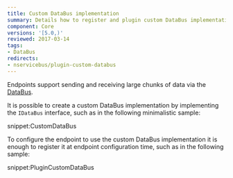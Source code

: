 ```yaml
---
title: Custom DataBus implementation
summary: Details how to register and plugin custom DataBus implementation into an endpoint.
component: Core
versions: '[5.0,)'
reviewed: 2017-03-14
tags:
- DataBus
redirects:
- nservicebus/plugin-custom-databus
---
```


Endpoints support sending and receiving large chunks of data via the [DataBus](./).

It is possible to create a custom DataBus implementation by implementing the `IDataBus` interface, such as in the following minimalistic sample:

snippet:CustomDataBus

To configure the endpoint to use the custom DataBus implementation it is enough to register it at endpoint configuration time, such as in the following sample:

snippet:PluginCustomDataBus